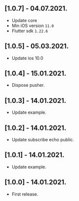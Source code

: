 ## [1.0.7] - 04.07.2021.

* Update core
* Min iOS version `11.0`
* Flutter sdk `1.22.6`

## [1.0.5] - 05.03.2021.

* Update ios 10.0

## [1.0.4] - 15.01.2021.

* Dispose pusher.

## [1.0.3] - 14.01.2021.

* Update example.

## [1.0.2] - 14.01.2021.

* Update subscribe echo public.

## [1.0.1] - 14.01.2021.

* Update example.

## [1.0.0] - 14.01.2021.

* First release.
